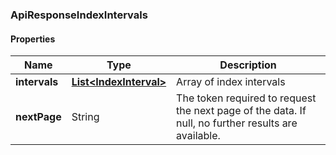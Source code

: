 
[//]: # (CLASS:ApiResponseIndexIntervals)

[//]: # (KIND:object)

### ApiResponseIndexIntervals

#### Properties

[//]: # (START_DEFINITION)

Name | Type | Description
------------ | ------------- | -------------
**intervals** | [**List&lt;IndexInterval&gt;**](IndexInterval.md) | Array of index intervals &nbsp;
**nextPage** | String | The token required to request the next page of the data. If null, no further results are available. &nbsp;

[//]: # (END_DEFINITION)


[//]: # (CONTAINED_CLASS:IndexInterval)





